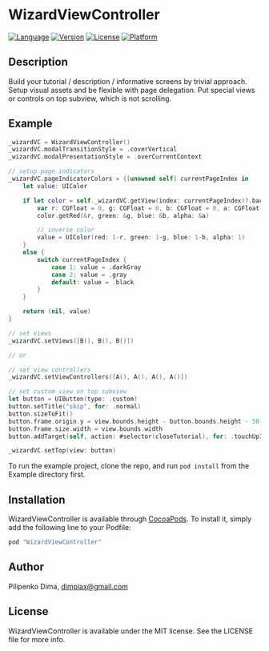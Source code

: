 # WizardViewController

[![Language](https://img.shields.io/badge/swift-3.0-fec42e.svg)](https://swift.org/blog/swift-3-0-released/)
[![Version](https://img.shields.io/cocoapods/v/WizardViewController.svg?style=flat)](http://cocoapods.org/pods/WizardViewController)
[![License](https://img.shields.io/cocoapods/l/WizardViewController.svg?style=flat)](http://cocoapods.org/pods/WizardViewController)
[![Platform](https://img.shields.io/cocoapods/p/WizardViewController.svg?style=flat)](http://cocoapods.org/pods/WizardViewController)

## Description
Build your tutorial / description / informative screens by trivial approach.
Setup visual assets and be flexible with page delegation.
Put special views or controls on top subview, which is not scrolling.

## Example

```swift
_wizardVC = WizardViewController()
_wizardVC.modalTransitionStyle = .coverVertical
_wizardVC.modalPresentationStyle = .overCurrentContext

// setup page indicators
_wizardVC.pageIndicatorColors = {[unowned self] currentPageIndex in
    let value: UIColor

    if let color = self._wizardVC.getView(index: currentPageIndex)?.backgroundColor {
        var r: CGFloat = 0, g: CGFloat = 0, b: CGFloat = 0, a: CGFloat = 0
        color.getRed(&r, green: &g, blue: &b, alpha: &a)

        // inverse color
        value = UIColor(red: 1-r, green: 1-g, blue: 1-b, alpha: 1)
    }
    else {
        switch currentPageIndex {
            case 1: value = .darkGray
            case 2: value = .gray
            default: value = .black
        }
    }

    return (nil, value)
}

// set views
_wizardVC.setViews([B(), B(), B()])

// or

// set view controllers
_wizardVC.setViewControllers([A(), A(), A(), A()])

// set custom view on top subview
let button = UIButton(type: .custom)
button.setTitle("skip", for: .normal)
button.sizeToFit()
button.frame.origin.y = view.bounds.height - button.bounds.height - 50
button.frame.size.width = view.bounds.width
button.addTarget(self, action: #selector(closeTutorial), for: .touchUpInside)

_wizardVC.setTop(view: button)
```

To run the example project, clone the repo, and run `pod install` from the Example directory first.

## Installation

WizardViewController is available through [CocoaPods](http://cocoapods.org). To install
it, simply add the following line to your Podfile:

```ruby
pod "WizardViewController"
```

## Author

Pilipenko Dima, dimpiax@gmail.com

## License

WizardViewController is available under the MIT license. See the LICENSE file for more info.

